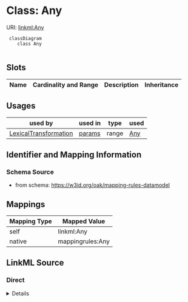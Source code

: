 # Class: Any



URI: [linkml:Any](https://w3id.org/linkml/Any)



```{mermaid}
 classDiagram
    class Any
      
```




<!-- no inheritance hierarchy -->


## Slots

| Name | Cardinality and Range | Description | Inheritance |
| ---  | --- | --- | --- |





## Usages

| used by | used in | type | used |
| ---  | --- | --- | --- |
| [LexicalTransformation](LexicalTransformation.md) | [params](params.md) | range | [Any](Any.md) |






## Identifier and Mapping Information







### Schema Source


* from schema: https://w3id.org/oak/mapping-rules-datamodel





## Mappings

| Mapping Type | Mapped Value |
| ---  | ---  |
| self | linkml:Any |
| native | mappingrules:Any |





## LinkML Source

<!-- TODO: investigate https://stackoverflow.com/questions/37606292/how-to-create-tabbed-code-blocks-in-mkdocs-or-sphinx -->

### Direct

<details>
```yaml
name: Any
from_schema: https://w3id.org/oak/mapping-rules-datamodel
class_uri: linkml:Any

```
</details>

### Induced

<details>
```yaml
name: Any
from_schema: https://w3id.org/oak/mapping-rules-datamodel
class_uri: linkml:Any

```
</details>